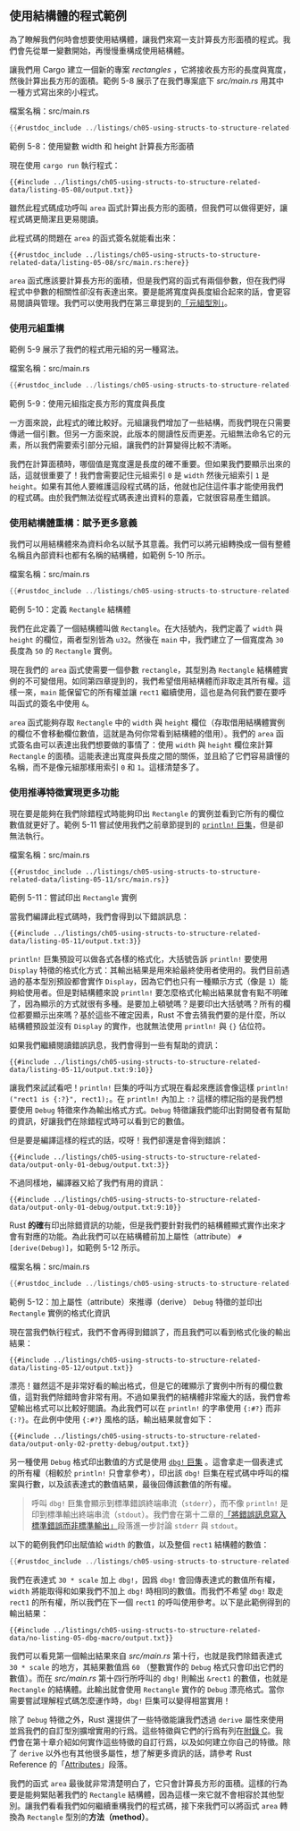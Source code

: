 ## 使用結構體的程式範例

為了瞭解我們何時會想要使用結構體，讓我們來寫一支計算長方形面積的程式。我們會先從單一變數開始，再慢慢重構成使用結構體。

讓我們用 Cargo 建立一個新的專案 *rectangles* ，它將接收長方形的長度與寬度，然後計算出長方形的面積。範例 5-8 展示了在我們專案底下 *src/main.rs* 用其中一種方式寫出來的小程式。

<span class="filename">檔案名稱：src/main.rs</span>

```rust
{{#rustdoc_include ../listings/ch05-using-structs-to-structure-related-data/listing-05-08/src/main.rs:all}}
```

<span class="caption">範例 5-8：使用變數 width 和 height 計算長方形面積</span>

現在使用 `cargo run` 執行程式：

```console
{{#include ../listings/ch05-using-structs-to-structure-related-data/listing-05-08/output.txt}}
```

雖然此程式碼成功呼叫 `area` 函式計算出長方形的面積，但我們可以做得更好，讓程式碼更簡潔且更易閱讀。

此程式碼的問題在 `area` 的函式簽名就能看出來：

```rust,ignore
{{#rustdoc_include ../listings/ch05-using-structs-to-structure-related-data/listing-05-08/src/main.rs:here}}
```

`area` 函式應該要計算長方形的面積，但是我們寫的函式有兩個參數，但在我們得程式中參數的相關性卻沒有表達出來。要是能將寬度與長度組合起來的話，會更容易閱讀與管理。我們可以使用我們在第三章提到的[「元組型別」][the-tuple-type]<!-- ignore -->。

### 使用元組重構

範例 5-9 展示了我們的程式用元組的另一種寫法。

<span class="filename">檔案名稱：src/main.rs</span>

```rust
{{#rustdoc_include ../listings/ch05-using-structs-to-structure-related-data/listing-05-09/src/main.rs}}
```

<span class="caption">範例 5-9：使用元組指定長方形的寬度與長度</span>

一方面來說，此程式的確比較好。元組讓我們增加了一些結構，而我們現在只需要傳遞一個引數。但另一方面來說，此版本的閱讀性反而更差。元組無法命名它的元素，所以我們需要索引部分元組，讓我們的計算變得比較不清晰。

我們在計算面積時，哪個值是寬度還是長度的確不重要。但如果我們要顯示出來的話，這就很重要了！我們會需要記住元組索引 `0` 是 `width` 然後元組索引 `1` 是 `height`。如果有其他人要維護這段程式碼的話，他就也記住這件事才能使用我們的程式碼。由於我們無法從程式碼表達出資料的意義，它就很容易產生錯誤。

### 使用結構體重構：賦予更多意義

我們可以用結構體來為資料命名以賦予其意義。我們可以將元組轉換成一個有整體名稱且內部資料也都有名稱的結構體，如範例 5-10 所示。

<span class="filename">檔案名稱：src/main.rs</span>

```rust
{{#rustdoc_include ../listings/ch05-using-structs-to-structure-related-data/listing-05-10/src/main.rs}}
```

<span class="caption">範例 5-10：定義 `Rectangle` 結構體</span>

我們在此定義了一個結構體叫做 `Rectangle`。在大括號內，我們定義了 `width` 與 `height` 的欄位，兩者型別皆為 `u32`。然後在 `main` 中，我們建立了一個寬度為 `30` 長度為 `50` 的 `Rectangle` 實例。

現在我們的 `area` 函式使需要一個參數 `rectangle`，其型別為 `Rectangle` 結構體實例的不可變借用。如同第四章提到的，我們希望借用結構體而非取走其所有權。這樣一來，`main` 能保留它的所有權並讓 `rect1` 繼續使用，這也是為何我們要在要呼叫函式的簽名中使用 `&`。

`area` 函式能夠存取 `Rectangle` 中的 `width` 與 `height` 欄位（存取借用結構體實例的欄位不會移動欄位數值，這就是為何你常看到結構體的借用）。我們的 `area` 函式簽名由可以表達出我們想要做的事情了：使用 `width` 與 `height` 欄位來計算 `Rectangle` 的面積。這能表達出寬度與長度之間的關係，並且給了它們容易讀懂的名稱，而不是像元組那樣用索引 `0` 和 `1`。這樣清楚多了。

### 使用推導特徵實現更多功能

現在要是能夠在我們除錯程式時能夠印出 `Rectangle` 的實例並看到它所有的欄位數值就更好了。範例 5-11 嘗試使用我們之前章節提到的 [`println!` 巨集][println]<!-- ignore -->，但是卻無法執行。

<span class="filename">檔案名稱：src/main.rs</span>

```rust,ignore,does_not_compile
{{#rustdoc_include ../listings/ch05-using-structs-to-structure-related-data/listing-05-11/src/main.rs}}
```

<span class="caption">範例 5-11：嘗試印出 `Rectangle` 實例</span>

當我們編譯此程式碼時，我們會得到以下錯誤訊息：

```text
{{#include ../listings/ch05-using-structs-to-structure-related-data/listing-05-11/output.txt:3}}
```

`println!` 巨集預設可以做各式各樣的格式化，大括號告訴 `println!` 要使用 `Display` 特徵的格式化方式：其輸出結果是用來給最終使用者使用的。我們目前遇過的基本型別預設都會實作 `Display`，因為它們也只有一種顯示方式（像是 `1`）能夠給使用者。但是對結構體來說 `println!` 要怎麼格式化輸出結果就會有點不明確了，因為顯示的方式就很有多種。是要加上頓號嗎？是要印出大括號嗎？所有的欄位都要顯示出來嗎？基於這些不確定因素，Rust 不會去猜我們要的是什麼，所以結構體預設並沒有 `Display` 的實作，也就無法使用 `println!` 與 `{}` 佔位符。

如果我們繼續閱讀錯誤訊息，我們會得到一些有幫助的資訊：

```text
{{#include ../listings/ch05-using-structs-to-structure-related-data/listing-05-11/output.txt:9:10}}
```

讓我們來試試看吧！`println!` 巨集的呼叫方式現在看起來應該會像這樣 `println!("rect1 is {:?}", rect1);`。在 `println!` 內加上 `:?` 這樣的標記指的是我們想要使用 `Debug` 特徵來作為輸出格式方式。`Debug` 特徵讓我們能印出對開發者有幫助的資訊，好讓我們在除錯程式時可以看到它的數值。

但是要是編譯這樣的程式的話，哎呀！我們卻還是會得到錯誤：

```text
{{#include ../listings/ch05-using-structs-to-structure-related-data/output-only-01-debug/output.txt:3}}
```

不過同樣地，編譯器又給了我們有用的資訊：

```text
{{#include ../listings/ch05-using-structs-to-structure-related-data/output-only-01-debug/output.txt:9:10}}
```

Rust **的確**有印出除錯資訊的功能，但是我們要針對我們的結構體顯式實作出來才會有對應的功能。為此我們可以在結構體前加上屬性（attribute） `#[derive(Debug)]`，如範例 5-12 所示。

<span class="filename">檔案名稱：src/main.rs</span>

```rust
{{#rustdoc_include ../listings/ch05-using-structs-to-structure-related-data/listing-05-12/src/main.rs}}
```

<span class="caption">範例 5-12：加上屬性（attribute）來推導（derive） `Debug` 特徵的並印出 `Rectangle` 實例的格式化資訊</span>

現在當我們執行程式，我們不會再得到錯誤了，而且我們可以看到格式化後的輸出結果：

```console
{{#include ../listings/ch05-using-structs-to-structure-related-data/listing-05-12/output.txt}}
```

漂亮！雖然這不是非常好看的輸出格式，但是它的確顯示了實例中所有的欄位數值，這對我們除錯時會非常有用。不過如果我們的結構體非常龐大的話，我們會希望輸出格式可以比較好閱讀。為此我們可以在 `println!` 的字串使用 `{:#?}` 而非 `{:?}`。在此例中使用 `{:#?}` 風格的話，輸出結果就會如下：

```console
{{#include ../listings/ch05-using-structs-to-structure-related-data/output-only-02-pretty-debug/output.txt}}
```

另一種使用 `Debug` 格式印出數值的方式是使用 [`dbg!` 巨集][dbg] <!-- ignore -->。這會拿走一個表達式的所有權（相較於 `println!` 只會拿參考），印出該 `dbg!` 巨集在程式碼中呼叫的檔案與行數，以及該表達式的數值結果，最後回傳該數值的所有權。

> 呼叫 `dbg!` 巨集會顯示到標準錯誤終端串流（`stderr`），而不像 `println!` 是印到標準輸出終端串流（`stdout`）。我們會在第十二章的[「將錯誤訊息寫入標準錯誤而非標準輸出」][err]<!-- ignore -->段落進一步討論 `stderr` 與 `stdout`。

以下的範例我們印出賦值給 `width` 的數值，以及整個 `rect1` 結構體的數值： 

```rust
{{#rustdoc_include ../listings/ch05-using-structs-to-structure-related-data/no-listing-05-dbg-macro/src/main.rs}}
```

我們在表達式 `30 * scale` 加上 `dbg!`，因爲 `dbg!` 會回傳表達式的數值所有權， `width` 將能取得和如果我們不加上 `dbg!` 時相同的數值。而我們不希望 `dbg!` 取走 `rect1` 的所有權，所以我們在下一個 `rect1` 的呼叫使用參考。以下是此範例得到的輸出結果：

```console
{{#include ../listings/ch05-using-structs-to-structure-related-data/no-listing-05-dbg-macro/output.txt}}
```

我們可以看見第一個輸出結果來自 *src/main.rs* 第十行，也就是我們除錯表達式 `30 * scale` 的地方，其結果數值爲 `60` （整數實作的 `Debug` 格式只會印出它們的數值）。而在 *src/main.rs* 第十四行所呼叫的 `dbg!` 則輸出 `&rect1` 的數值，也就是 `Rectangle` 的結構體。此輸出就會使用 `Rectangle` 實作的 `Debug` 漂亮格式。當你需要嘗試理解程式碼怎麼運作時，`dbg!` 巨集可以變得相當實用！

除了 `Debug` 特徵之外，Rust 還提供了一些特徵能讓我們透過 `derive` 屬性來使用並爲我們的自訂型別擴增實用的行爲。這些特徵與它們的行爲有列在[附錄 C][app-c]<!--ignore -->。我們會在第十章介紹如何實作這些特徵的自訂行爲，以及如何建立你自己的特徵。除了 `derive` 以外也有其他很多屬性，想了解更多資訊的話，請參考 Rust Reference 的「[Attributes][attributes]」段落。

我們的函式 `area` 最後就非常清楚明白了，它只會計算長方形的面積。這樣的行為要是能夠緊貼著我們的 `Rectangle` 結構體，因為這樣一來它就不會相容於其他型別。讓我們看看我們如何繼續重構我們的程式碼，接下來我們可以將函式 `area` 轉換為 `Rectangle` 型別的**方法（method）**。

[the-tuple-type]: ch03-02-data-types.html#元組型別
[app-c]: appendix-03-derivable-traits.md
[println]: https://doc.rust-lang.org/std/macro.println.html
[dbg]: https://doc.rust-lang.org/std/macro.dbg.html
[err]: ch12-06-writing-to-stderr-instead-of-stdout.html
[attributes]: https://doc.rust-lang.org/reference/attributes.html
